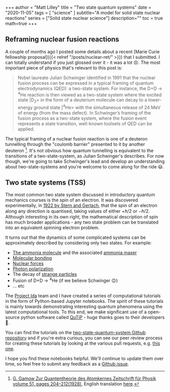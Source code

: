 +++
author = "Matt Lilley"
title = "Two state quantum systems"
date = "2020-11-05"
tags = [
    "science"
]
subtitle="A model for solid state nuclear reactions"
series = ["Solid state nuclear science"]
description=""
toc = true
math=true
+++

## Reframing nuclear fusion reactions

A couple of months ago I posted some details about a recent [Marie Curie fellowship proposal]({{< relref "/posts/nuclear-ret/" >}}) that I submitted. I can totally understand if you just glossed over it - it was a lot 😣. The most important piece of physics that's relevant to this post is:

> Nobel laureate Julian Schwinger identified in 1991 that the nuclear fusion process can be expressed in a typical framing of quantum electrodynamics (QED): a two-state system. For instance, the D+D → <sup>4</sup>He reaction is then viewed as a two-state system where the excited state |D<sub>2</sub>> in the form of a deuterium molecule can decay to a lower-energy ground state |<sup>4</sup>He> with the simultaneous release of 24 MeV of energy (from the mass defect). In Schwinger’s framing of the fusion process as a two-state system, where the fusion event represents a state transition, well-known toolsets of QED can be applied.

The typical framing of a nuclear fusion reaction is one of a deuteron tunnelling through the "coulomb barrier" presented to it by another deuteron [^1]. It's not obvious how quantum tunnelling is equivalent to the transitions of a two-state-system, as Julian Schwinger's describes. For now though, we're going to take Schwinger's lead and develop an understanding about two-state-systems and you're welcome to come along for the ride 😃.

## Two state systems (TSS)

The most common two state system discussed in introductory quantum mechanics courses is the spin of an electron. It was discovered experimentally, in [1922 by Stern and Gerlach](https://www.feynmanlectures.caltech.edu/II_35.html#Ch35-S2), that the spin of an electron along any direction is quantised, taking values of either $+\hbar/2$ or $-\hbar/2$. Although interesting in its own right, the mathematical description of spin has much broader applications - any two state problem can be translated into an equivalent spinning electron problem.

It turns out that the dynamics of some complicated systems can be approximately described by considering only two states. For example:

- [The ammonia molecule](https://www.feynmanlectures.caltech.edu/III_08.html#Ch8-S6) and the associated [ammonia maser](https://www.feynmanlectures.caltech.edu/III_09.html)
- [Molecular bonding](https://www.feynmanlectures.caltech.edu/III_10.html#Ch10-S1)
- [Nuclear forces](https://www.feynmanlectures.caltech.edu/III_10.html#Ch10-S2)
- [Photon polarization](https://www.feynmanlectures.caltech.edu/III_11.html#Ch11-S4)
- The decay of [strange particles](https://www.feynmanlectures.caltech.edu/III_11.html#Ch11-S5)
- Fusion of D+D → <sup>4</sup>He (if we believe Schwinger 😉)
- ... etc

The [Project Ida](https://www.project-ida.org/) team and I have created a series of computational tutorials in the form of Python-based Jupyter notebooks. The spirit of these tutorials is mainly towards demonstrating interesting quantum phenomena using the latest computational tools. To this end, we make significant use of a open-source python software called [QuTiP](https://qutip.org/) - huge thanks goes to their developers 🙏. 

You can find the tutorials on the [two-state-quantum-system Github repository](https://github.com/project-ida/two-state-quantum-systems) and if you're extra curious, you can see our peer review process for creating these tutorials by looking at the various pull requests, e.g. [this one](https://github.com/project-ida/two-state-quantum-systems/pull/17).


[^1]: [G. Gamow Zur Quantentheorie des Atomkernes Zeitschrift für Physik volume 51, pages 204–212(1928)](https://link.springer.com/article/10.1007/BF01343196), English translation [here](https://web.archive.org/web/20220327082154/http://web.ihep.su/dbserv/compas/src/gamow28/eng.pdf).

I hope you find these notebooks helpful. We'll continue to update them over time, so feel free to submit any feedback as a [Github issue](https://github.com/project-ida/two-state-quantum-systems/issues).